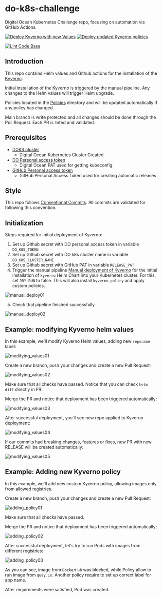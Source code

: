 # do-k8s-challenge
 Digital Ocean Kubernetes Challenge repo, focusing on automation via GitHub
 Actions.

[![Deploy Kyverno with new Values](https://github.com/sbulav/do-k8s-challenge/actions/workflows/deploy_kyverno.yaml/badge.svg)](https://github.com/sbulav/do-k8s-challenge/actions/workflows/deploy_kyverno.yaml)
[![Deploy updated Kyverno policies](https://github.com/sbulav/do-k8s-challenge/actions/workflows/deploy_kyverno_policies.yaml/badge.svg)](https://github.com/sbulav/do-k8s-challenge/actions/workflows/deploy_kyverno_policies.yaml)

[![Lint Code Base](https://github.com/sbulav/do-k8s-challenge/actions/workflows/superlinter.yaml/badge.svg)](https://github.com/sbulav/do-k8s-challenge/actions/workflows/superlinter.yaml)

## Introduction

This repo contains Helm values and Github actions for the installation of the
[Kyverno](https://github.com/kyverno/kyverno).

Initial installation of the Kyverno is triggered by the manual pipeline.
Any changes to the Helm values will trigger Helm upgrade.

Policies located in the
[Policies](https://github.com/sbulav/do-k8s-challenge/policies) directory and
will be updated automatically if any policy has changed.

Main branch is write protected and all changes should be done through the
Pull Request. Each PR is linted and validated.

## Prerequisites

- [DOKS cluster](https://docs.digitalocean.com/products/kubernetes/quickstart/)
  - Digital Ocean Kubernetes Cluster Created
- [DO Personal access token](https://docs.digitalocean.com/reference/api/create-personal-access-token/)
  - Digital Ocean PAT used for getting kubeconfig
- [GitHub Personal access token](https://docs.digitalocean.com/reference/api/create-personal-access-token/)
  - GitHub Personal Access Token used for creating automatic releases


## Style

This repo follows [Conventional Commits](https://www.conventionalcommits.org).
All commits are validated for following this convention.

## Initialization

Steps required for initial deployment of Kyverno:

1. Set up Github secret with DO personal access token in variable
   `DO_K8S_TOKEN`
2. Set up Github secret with DO k8s cluster name in variable
   `DO_K8S_CLUSTER_NAME`
3. Set up Github secret with GitHub PAT in variable `RELEASE_PAT`
4. Trigger the manual pipeline [Manual deployment of Kyverno](https://github.com/sbulav/do-k8s-challenge/actions/workflows/deploy_kyverno_manual.yaml)
   for the initial installation of `kyverno` Helm Chart into your Kubernetes
   cluster. For this, set `DRY-RUN` to false. This will also install
   `kyverno-policy` and apply custom policies.

![manual_deploy01](assets/images/manual_deploy01.png)

5. Check that pipeline finished successfully.

![manual_deploy02](assets/images/manual_deploy01.png)

## Example: modifying Kyverno helm values

In this example, we'll modify Kyverno Helm values, adding new `reponame` label:

![modifying_values01](assets/images/modifying_values01.png])

Create a new branch, push your changes and create a new Pull Request:

![modifying_values02](assets/images/modifying_values02.png)

Make sure that all checks have passed. Notice that you can check `helm diff`
directly in PR.

Merge the PR and notice that deployment has been triggered automatically:

![modifying_values03](assets/images/modifying_values03.png)

After successful deployment, you'll see new repo applied to Kyverno deployment:

![modifying_values04](assets/images/modifying_values04.png)

If our commits had breaking changes, features or fixes, new PR with new RELEASE
will be created automatically:

![modifying_values05](assets/images/modifying_values05.png)

## Example: Adding new Kyverno policy

In this example, we'll add new custom Kyverno policy, allowing images only from
allowed registries.

Create a new branch, push your changes and create a new Pull Request:

![adding_policy01](assets/images/adding_policy01.png)

Make sure that all checks have passed.

Merge the PR and notice that deployment has been triggered automatically:

![adding_policy02](assets/images/adding_policy02.png)

After successful deployment, let's try to run Pods with images from different
registries:

![adding_policy03](assets/images/adding_policy03.png)

As you can see, image from `DockerHub` was blocked, while Policy allow to run
image from `quay.io`. Another policy require to set up correct label for app name.

After requirements were satisfied, Pod was created.
